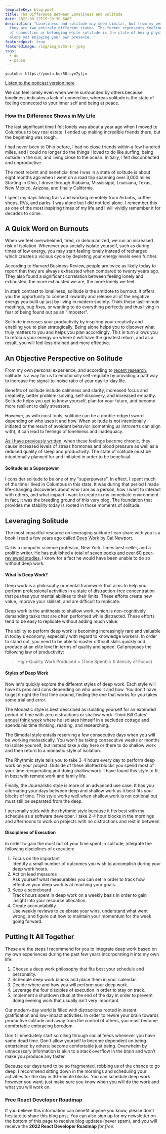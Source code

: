 ```yaml
---
templateKey: blog-post
title: The Difference Between Loneliness and Solitude
date: 2022-09-12T15:20:39.640Z
description: "Loneliness and solitude may seem similar, but from my perspective,
  they are two entirely different states. The former represents feeling a lack
  of connection or belonging while solitude is the state of being physically
  alone yet enjoying your own presence. "
featuredpost: true
featuredimage: /img/img_0255-1-.jpeg
tags:
  - do
  - pause
---
```

`youtube: https://youtu.be/50rcyv7ytjo`

[Listen to the podcast version here](https://thedebuglife.buzzsprout.com/2037301/11304066-the-difference-between-loneliness-and-solitude)

We can feel lonely even when we're surrounded by others because loneliness indicates a lack of connection, whereas solitude is the state of feeling connected to your inner self and being at peace.


### How the Difference Shows in My Life

The last significant time I felt lonely was about a year ago when I moved to Columbus to buy real estate. I ended up making incredible friends there, but the beginning was rough. 

I had never been to Ohio before, I had no close friends within a few hundred miles, and I could no longer do the things I loved to do like surfing, being outside in the sun, and living close to the ocean. Initially, I felt disconnected and unproductive. 

The most recent and beneficial time I was in a state of solitude is about eight months ago when I went on a road trip spanning over 3,000 miles. Starting in Ohio, I drove through Alabama, Mississippi, Louisiana, Texas, New Mexico, Arizona, and finally California. 

I spent my days hiking trails and working remotely from Airbnbs, coffee shops, RVs, and parks. I was alone but I did not feel alone. I remember this as one of the most inspiring times of my life and I will vividly remember it for decades to come.

## A Quick Word on Burnouts

When we feel overwhelmed, tired, or dehumanized, we run an increased risk of isolation. Whenever you socially isolate yourself, such as during times of low energy, you may start feeling lonely instead of recharged which creates a vicious cycle by depleting your energy levels even further. 

According to Harvard Business Review, people are twice as likely today to report that they are always exhausted when compared to twenty years ago. They also found a significant correlation between feeling lonely and exhausted; the more exhausted we are, the more lonely we feel.

In stark contrast to loneliness, solitude is the antidote to burnout. It offers you the opportunity to connect inwardly and release all of the negative energy you built up just by living in modern society. Think those last-minute meetings, bug fixes, or wanting to do everything perfectly and thus living in fear of being found out as an "imposter". 

Solitude increases your productivity by inspiring your creativity and enabling you to plan strategically. Being alone helps you to discover what truly matters to you and helps you plan accordingly. This in turn allows you to refocus your energy on where it will have the greatest return, and as a result, you will feel less drained and more effective.

## An Objective Perspective on Solitude

From my own personal experience, and according to [recent research](https://journals.sagepub.com/doi/full/10.1177/0146167217733073), solitude is a way for us to emotionally self-regulate by providing a pathway to increase the signal-to-noise ratio of your day-to-day life. 

Benefits of solitude include calmness and clarity, increased focus and creativity, better problem-solving, self-discovery, and increased empathy. Solitude helps you get to know yourself, plan for your future, and become more resilient to daily stressors.

However, as with most tools, solitude can be a double-edged sword depending on who uses it and how. When solitude is not intentionally initiated or the result of avoidant behavior (something us introverts can align with), it can lead to feelings of loneliness and inadequacy. 

[As I have previously written](https://thedebuglife.com/blog/2022-08-19-can-loneliness-kill-you/), when these feelings become chronic, they cause increased levels of stress hormones and blood pressure as well as a reduced quality of sleep and productivity. The state of solitude must be intentionally planned for and initiated in order to be beneficial.

#### Solitude as a Superpower

I consider solitude to be one of my "superpowers". In effect, I spent much of the time I lived in Columbus in this state. It was during that period I made life-changing discoveries about who I am as a person, how I want to interact with others, and what impact I want to create in my immediate environment. In fact, it was the breeding ground of this very blog. The foundation that provides me stability today is rooted in those moments of solitude.

## Leveraging Solitude

The most impactful resource on leveraging solitude I can share with you is a book I read a few years ago called [Deep Work](https://www.calnewport.com/books/deep-work/) by Cal Newport. 

Cal is a computer science professor, New York Times best-seller, and a prolific writer. He has published a total of [seven books and over 60 peer-reviewed studies](https://www.calnewport.com/about), I know for a fact he would have been unable to do so without deep work. 

#### What Is Deep Work?

Deep work is a philosophy or mental framework that aims to help you perform professional activities in a state of distraction-free concentration that pushes your mental abilities to their limits. These efforts create new value, improve your skillset, and are difficult to replicate. 

Deep work is the antithesis to shallow work, which is non-cognitively demanding tasks that are often performed while distracted. These efforts tend to be easy to replicate without adding much value.

The ability to perform deep work is becoming increasingly rare and valuable in today's economy, especially with regard to knowledge workers. In order to stand out, you need to be able to master difficult skills quickly and produce at an elite level in terms of quality and speed. Cal proposes the following law of productivity:

> High-Quality Work Produced = (Time Spent) x (Intensity of Focus)

#### Styles of Deep Work

Now let's quickly explore the different styles of deep work. Each style will have its pros and cons depending on who uses it and how. You don't have to get it right the first time around, finding the one that works for you takes some trial and error.

The Monastic style is best described as isolating yourself for an extended period of time with zero distractions or shallow work. Think Bill Gates' [annual think week](https://www.asianefficiency.com/productivity/bill-gates-astonishing-power-deep-work/) where he isolates himself in a secluded cottage and spends his time thinking, reading, and researching. 

The Bimodal style entails reserving a few consecutive days when you will be working monastically. You won't be taking consecutive weeks or months to isolate yourself, but instead take a day here or there to do shallow work and then return to a monastic style of isolation.

The Rhythmic style tells you to take 3-4 hours every day to perform deep work on your project. Outside of these allotted blocks you spend most of your time recuperating and doing shallow work. I have found this style to fit in best with remote work and family life.

Finally, the Journalistic style is more of an advanced use case. It has you alternating your days between deep and shallow work as it best fits your blocks of time. This style works well when shallow work is not optional but must still be separated from the deep.

I personally stick with the rhythmic style because it fits best with my schedule as a software developer. I take 2-4 hour blocks in the mornings and afternoons to work on projects with no distractions and rest in between.

#### Disciplines of Execution

In order to gain the most out of your time spent in solitude, integrate the following disciplines of execution:

1. Focus on the important  
    Identify a small number of outcomes you wish to accomplish during your deep work hours.
2. Act on lead measures  
    Ask yourself what measurables you can set in order to track how effective your deep work is at reaching your goals. 
3. Keep a scoreboard  
    Track hours spent in deep work on a weekly basis in order to gain insight into your resource allocation.
4. Create accountability  
     Use weekly reviews to celebrate your wins, understand what went wrong, and figure out how to maintain your momentum for the week going forward.

## Putting It All Together

These are the steps I recommend for you to integrate deep work based on my own experiences during the past few years incorporating it into my own life:

1. Choose a deep work philosophy that fits best your schedule and personality.
2. Schedule deep work blocks and place them in your calendar.
3. Decide where and how you will perform your deep work.
4. Leverage the four disciples of execution in order to stay on track.
5. Implement a shutdown ritual at the end of the day in order to prevent doing evening work that usually isn't very important.

Our modern-day world is filled with distractions rooted in instant gratification and low-impact activities. In order to rewire your brain towards productive solitude and away from the control of others, you must become comfortable embracing boredom. 

Don't immediately start scrolling through social feeds whenever you have some dead time. Don't allow yourself to become dependent on being entertained by others; become comfortable just being. Overwhelm by unnecessary information is akin to a stack overflow in the brain and won't make you produce any faster.

Because our days tend to be so fragmented, robbing us of the chance to go deep, I recommend sitting down in the mornings and scheduling your activities for the day in 30-minute blocks. You can schedule deep work however you want; just make sure you know when you will do the work and what you will work on.

### Free React Developer Roadmap

If you believe this information can benefit anyone you know, please don't hesitate to share this blog post. You can also sign up for my newsletter on the bottom of this page to receive blog updates (never spam), and you will receive the **2022 React Developer Roadmap** *for free*.